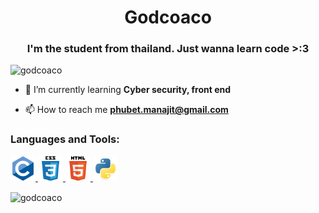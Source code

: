 <h1 align="center">Godcoaco</h1>
<h3 align="center">I'm the student from thailand. Just wanna learn code >:3</h3>

<p align="left"> <img src="https://komarev.com/ghpvc/?username=godcoaco&label=Profile%20views&color=0e75b6&style=flat" alt="godcoaco" /> </p>

- 🌱 I’m currently learning **Cyber security, front end**

- 📫 How to reach me **phubet.manajit@gmail.com**

<h3 align="left">Languages and Tools:</h3>
<p align="left"> <a href="https://www.cprogramming.com/" target="_blank" rel="noreferrer"> <img src="https://raw.githubusercontent.com/devicons/devicon/master/icons/c/c-original.svg" alt="c" width="40" height="40"/> </a> <a href="https://www.w3schools.com/css/" target="_blank" rel="noreferrer"> <img src="https://raw.githubusercontent.com/devicons/devicon/master/icons/css3/css3-original-wordmark.svg" alt="css3" width="40" height="40"/> </a> <a href="https://www.w3.org/html/" target="_blank" rel="noreferrer"> <img src="https://raw.githubusercontent.com/devicons/devicon/master/icons/html5/html5-original-wordmark.svg" alt="html5" width="40" height="40"/> </a> <a href="https://www.python.org" target="_blank" rel="noreferrer"> <img src="https://raw.githubusercontent.com/devicons/devicon/master/icons/python/python-original.svg" alt="python" width="40" height="40"/> </a> </p>

<p><img align="center" src="https://github-readme-streak-stats.herokuapp.com/?user=godcoaco&" alt="godcoaco" /></p>
